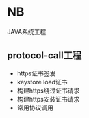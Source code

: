 # NB
JAVA系统工程

## protocol-call工程
- https证书签发
- keystore load证书
- 构建https绕过证书请求
- 构建https安装证书请求
- 常用协议调用